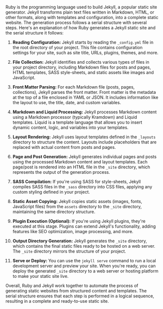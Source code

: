 Ruby is the programming language used to build Jekyll, a popular static site generator. Jekyll transforms plain text files written in Markdown, HTML, or other formats, along with templates and configuration, into a complete static website. The generation process follows a serial structure with several steps. Here's an explanation of how Ruby generates a Jekyll static site and the serial structure it follows:

1. **Reading Configuration:** Jekyll starts by reading the `_config.yml` file in the root directory of your project. This file contains configuration settings for your site, such as site title, URLs, plugins, themes, and more.
    
2. **File Collection:** Jekyll identifies and collects various types of files in your project directory, including Markdown files for posts and pages, HTML templates, SASS style-sheets, and static assets like images and JavaScript.
    
3. **Front Matter Parsing:** For each Markdown file (posts, pages, collections), Jekyll parses the front matter. Front matter is the metadata at the top of a file enclosed in YAML or JSON. It includes information like the layout to use, the title, date, and custom variables.
    
4. **Markdown and Liquid Processing:** Jekyll processes Markdown content using a Markdown processor (typically Kramdown) and Liquid templates. Liquid is a template language that allows you to insert dynamic content, logic, and variables into your templates.
    
5. **Layout Rendering:** Jekyll uses layout templates defined in the `_layouts` directory to structure the content. Layouts include placeholders that are replaced with actual content from posts and pages.
    
6. **Page and Post Generation:** Jekyll generates individual pages and posts using the processed Markdown content and layout templates. Each page/post is rendered into an HTML file in the `_site` directory, which represents the output of the generation process.
    
7. **SASS Compilation:** If you're using SASS for style-sheets, Jekyll compiles SASS files in the `_sass` directory into CSS files, applying any custom styling defined in your project.
    
8. **Static Asset Copying:** Jekyll copies static assets (images, fonts, JavaScript files) from the `assets` directory to the `_site` directory, maintaining the same directory structure.
    
9. **Plugin Execution (Optional):** If you're using Jekyll plugins, they're executed at this stage. Plugins can extend Jekyll's functionality, adding features like SEO optimization, image processing, and more.
    
10. **Output Directory Generation:** Jekyll generates the `_site` directory, which contains the final static files ready to be hosted on a web server. The `_site` directory mirrors the structure of your project.
    
11. **Serve or Deploy:** You can use the `jekyll serve` command to run a local development server and preview your site. When you're ready, you can deploy the generated `_site` directory to a web server or hosting platform to make your static site live.
    

Overall, Ruby and Jekyll work together to automate the process of generating static websites from structured content and templates. The serial structure ensures that each step is performed in a logical sequence, resulting in a complete and ready-to-use static site.